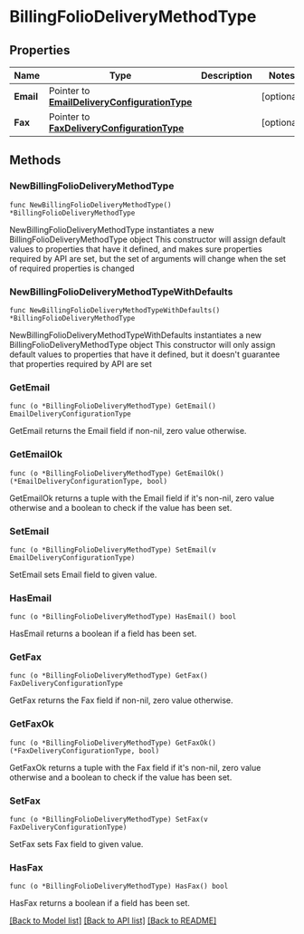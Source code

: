 # BillingFolioDeliveryMethodType

## Properties

Name | Type | Description | Notes
------------ | ------------- | ------------- | -------------
**Email** | Pointer to [**EmailDeliveryConfigurationType**](EmailDeliveryConfigurationType.md) |  | [optional] 
**Fax** | Pointer to [**FaxDeliveryConfigurationType**](FaxDeliveryConfigurationType.md) |  | [optional] 

## Methods

### NewBillingFolioDeliveryMethodType

`func NewBillingFolioDeliveryMethodType() *BillingFolioDeliveryMethodType`

NewBillingFolioDeliveryMethodType instantiates a new BillingFolioDeliveryMethodType object
This constructor will assign default values to properties that have it defined,
and makes sure properties required by API are set, but the set of arguments
will change when the set of required properties is changed

### NewBillingFolioDeliveryMethodTypeWithDefaults

`func NewBillingFolioDeliveryMethodTypeWithDefaults() *BillingFolioDeliveryMethodType`

NewBillingFolioDeliveryMethodTypeWithDefaults instantiates a new BillingFolioDeliveryMethodType object
This constructor will only assign default values to properties that have it defined,
but it doesn't guarantee that properties required by API are set

### GetEmail

`func (o *BillingFolioDeliveryMethodType) GetEmail() EmailDeliveryConfigurationType`

GetEmail returns the Email field if non-nil, zero value otherwise.

### GetEmailOk

`func (o *BillingFolioDeliveryMethodType) GetEmailOk() (*EmailDeliveryConfigurationType, bool)`

GetEmailOk returns a tuple with the Email field if it's non-nil, zero value otherwise
and a boolean to check if the value has been set.

### SetEmail

`func (o *BillingFolioDeliveryMethodType) SetEmail(v EmailDeliveryConfigurationType)`

SetEmail sets Email field to given value.

### HasEmail

`func (o *BillingFolioDeliveryMethodType) HasEmail() bool`

HasEmail returns a boolean if a field has been set.

### GetFax

`func (o *BillingFolioDeliveryMethodType) GetFax() FaxDeliveryConfigurationType`

GetFax returns the Fax field if non-nil, zero value otherwise.

### GetFaxOk

`func (o *BillingFolioDeliveryMethodType) GetFaxOk() (*FaxDeliveryConfigurationType, bool)`

GetFaxOk returns a tuple with the Fax field if it's non-nil, zero value otherwise
and a boolean to check if the value has been set.

### SetFax

`func (o *BillingFolioDeliveryMethodType) SetFax(v FaxDeliveryConfigurationType)`

SetFax sets Fax field to given value.

### HasFax

`func (o *BillingFolioDeliveryMethodType) HasFax() bool`

HasFax returns a boolean if a field has been set.


[[Back to Model list]](../README.md#documentation-for-models) [[Back to API list]](../README.md#documentation-for-api-endpoints) [[Back to README]](../README.md)


